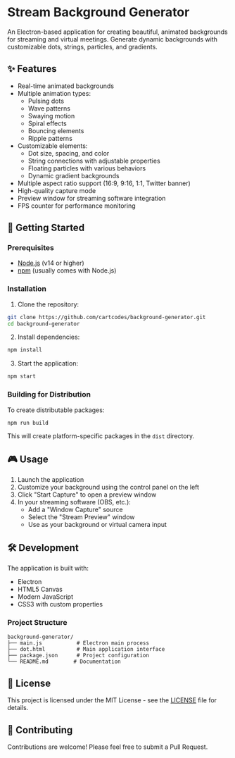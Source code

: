 # Stream Background Generator

An Electron-based application for creating beautiful, animated backgrounds for streaming and virtual meetings. Generate dynamic backgrounds with customizable dots, strings, particles, and gradients.

## ✨ Features

- Real-time animated backgrounds
- Multiple animation types:
  - Pulsing dots
  - Wave patterns
  - Swaying motion
  - Spiral effects
  - Bouncing elements
  - Ripple patterns
- Customizable elements:
  - Dot size, spacing, and color
  - String connections with adjustable properties
  - Floating particles with various behaviors
  - Dynamic gradient backgrounds
- Multiple aspect ratio support (16:9, 9:16, 1:1, Twitter banner)
- High-quality capture mode
- Preview window for streaming software integration
- FPS counter for performance monitoring

## 🚀 Getting Started

### Prerequisites

- [Node.js](https://nodejs.org/) (v14 or higher)
- [npm](https://www.npmjs.com/) (usually comes with Node.js)

### Installation

1. Clone the repository:
```bash
git clone https://github.com/cartcodes/background-generator.git
cd background-generator
```

2. Install dependencies:
```bash
npm install
```

3. Start the application:
```bash
npm start
```

### Building for Distribution

To create distributable packages:
```bash
npm run build
```

This will create platform-specific packages in the `dist` directory.

## 🎮 Usage

1. Launch the application
2. Customize your background using the control panel on the left
3. Click "Start Capture" to open a preview window
4. In your streaming software (OBS, etc.):
   - Add a "Window Capture" source
   - Select the "Stream Preview" window
   - Use as your background or virtual camera input

## 🛠️ Development

The application is built with:
- Electron
- HTML5 Canvas
- Modern JavaScript
- CSS3 with custom properties

### Project Structure

```
background-generator/
├── main.js           # Electron main process
├── dot.html          # Main application interface
├── package.json      # Project configuration
└── README.md        # Documentation
```

## 📄 License

This project is licensed under the MIT License - see the [LICENSE](LICENSE) file for details.

## 🤝 Contributing

Contributions are welcome! Please feel free to submit a Pull Request.
